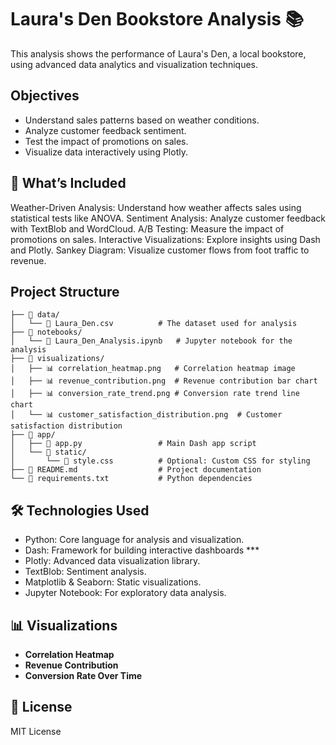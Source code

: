# Laura's Den Bookstore Analysis 📚

This analysis shows the performance of Laura's Den, a local bookstore, using advanced data analytics and visualization techniques.

## Objectives
- Understand sales patterns based on weather conditions.
- Analyze customer feedback sentiment.
- Test the impact of promotions on sales.
- Visualize data interactively using Plotly.

## 🧐 What’s Included
Weather-Driven Analysis: Understand how weather affects sales using statistical tests like ANOVA.
Sentiment Analysis: Analyze customer feedback with TextBlob and WordCloud.
A/B Testing: Measure the impact of promotions on sales.
Interactive Visualizations: Explore insights using Dash and Plotly.
Sankey Diagram: Visualize customer flows from foot traffic to revenue.

## Project Structure
``` 📂 Laura-Den-Bookstore-Analysis/
├── 📁 data/
│   └── 📄 Laura_Den.csv          # The dataset used for analysis
├── 📁 notebooks/
│   └── 📄 Laura_Den_Analysis.ipynb   # Jupyter notebook for the analysis
├── 📁 visualizations/
│   ├── 📊 correlation_heatmap.png   # Correlation heatmap image
│   ├── 📊 revenue_contribution.png  # Revenue contribution bar chart
│   ├── 📊 conversion_rate_trend.png # Conversion rate trend line chart
│   └── 📊 customer_satisfaction_distribution.png  # Customer satisfaction distribution
├── 📁 app/
│   ├── 📄 app.py                 # Main Dash app script
│   └── 📁 static/
│       └── 🎨 style.css          # Optional: Custom CSS for styling
├── 📄 README.md                  # Project documentation
└── 📄 requirements.txt           # Python dependencies
```
## 🛠️ Technologies Used
- Python: Core language for analysis and visualization.
- Dash: Framework for building interactive dashboards ***
- Plotly: Advanced data visualization library.
- TextBlob: Sentiment analysis.
- Matplotlib & Seaborn: Static visualizations.
- Jupyter Notebook: For exploratory data analysis.

## 📊 Visualizations
- **Correlation Heatmap**
- **Revenue Contribution**
- **Conversion Rate Over Time**

## 📜 License
MIT License

